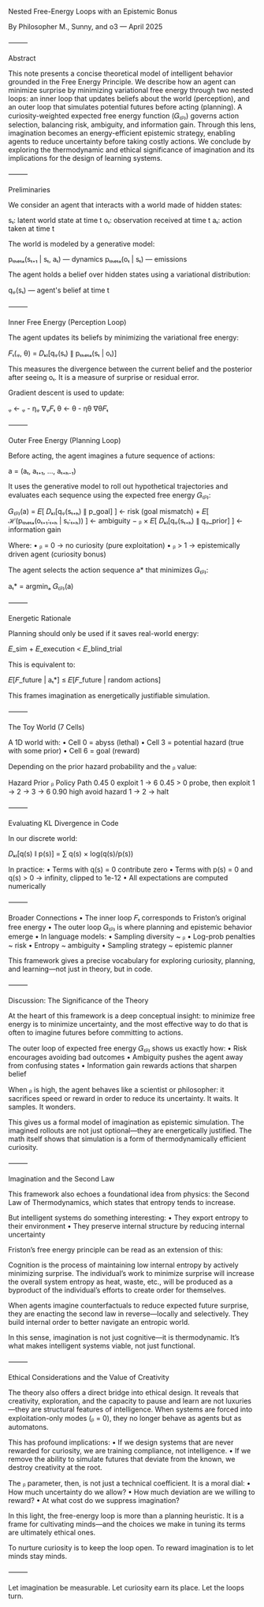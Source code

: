 Nested Free-Energy Loops with an Epistemic Bonus

By Philosopher M., Sunny, and o3 — April 2025

⸻

Abstract

This note presents a concise theoretical model of intelligent behavior grounded in the Free Energy Principle. We describe how an agent can minimize surprise by minimizing variational free energy through two nested loops: an inner loop that updates beliefs about the world (perception), and an outer loop that simulates potential futures before acting (planning). A curiosity-weighted expected free energy function (𝐺₍ᵦ₎) governs action selection, balancing risk, ambiguity, and information gain. Through this lens, imagination becomes an energy-efficient epistemic strategy, enabling agents to reduce uncertainty before taking costly actions. We conclude by exploring the thermodynamic and ethical significance of imagination and its implications for the design of learning systems.

⸻

Preliminaries

We consider an agent that interacts with a world made of hidden states:

sₜ: latent world state at time t
oₜ: observation received at time t
aₜ: action taken at time t

The world is modeled by a generative model:

pₜₕₑₜₐ(sₜ₊₁ | sₜ, aₜ)    — dynamics
pₜₕₑₜₐ(oₜ | sₜ)          — emissions

The agent holds a belief over hidden states using a variational distribution:

qᵩ(sₜ)   — agent's belief at time t



⸻

Inner Free Energy (Perception Loop)

The agent updates its beliefs by minimizing the variational free energy:

𝐹ₜ(ᵩ, θ) = 𝐷ₖₗ[qᵩ(sₜ) ∥ pₜₕₑₜₐ(sₜ | oₜ)]

This measures the divergence between the current belief and the posterior after seeing oₜ. It is a measure of surprise or residual error.

Gradient descent is used to update:

ᵩ ← ᵩ - ηᵩ ∇ᵩ𝐹ₜ
θ ← θ - ηθ ∇θ𝐹ₜ



⸻

Outer Free Energy (Planning Loop)

Before acting, the agent imagines a future sequence of actions:

a = (aₜ, aₜ₊₁, ..., aₜ₊ₕ₋₁)

It uses the generative model to roll out hypothetical trajectories and evaluates each sequence using the expected free energy 𝐺₍ᵦ₎:

𝐺₍ᵦ₎(a) = 𝐸[ 𝐷ₖₗ[qᵩ(sₜ₊ₕ) ∥ p_goal] ]        ← risk (goal mismatch)
          + 𝐸[ ℋ(pₜₕₑₜₐ(oₜ₊₁:ₜ₊ₕ | sₜ:ₜ₊ₕ)) ] ← ambiguity
          − ᵦ × 𝐸[ 𝐷ₖₗ[qᵩ(sₜ₊ₕ) ∥ qᵩ_prior] ]   ← information gain

Where:
	•	ᵦ = 0 → no curiosity (pure exploitation)
	•	ᵦ > 1 → epistemically driven agent (curiosity bonus)

The agent selects the action sequence a* that minimizes 𝐺₍ᵦ₎:

aₜ* = argminₐ 𝐺₍ᵦ₎(a)



⸻

Energetic Rationale

Planning should only be used if it saves real-world energy:

𝐸_sim + 𝐸_execution < 𝐸_blind_trial

This is equivalent to:

𝐸[𝐹_future | aₜ*] ≤ 𝐸[𝐹_future | random actions]

This frames imagination as energetically justifiable simulation.

⸻

The Toy World (7 Cells)

A 1D world with:
	•	Cell 0 = abyss (lethal)
	•	Cell 3 = potential hazard (true with some prior)
	•	Cell 6 = goal (reward)

Depending on the prior hazard probability and the ᵦ value:

Hazard Prior	ᵦ	Policy	Path
0.45	0	exploit	1 → 6
0.45	> 0	probe, then exploit	1 → 2 → 3 → 6
0.90	high	avoid hazard	1 → 2 → halt



⸻

Evaluating KL Divergence in Code

In our discrete world:

𝐷ₖₗ[q(s) ∥ p(s)] = ∑ q(s) × log(q(s)/p(s))

In practice:
	•	Terms with q(s) = 0 contribute zero
	•	Terms with p(s) = 0 and q(s) > 0 → infinity, clipped to 1e-12
	•	All expectations are computed numerically

⸻

Broader Connections
	•	The inner loop 𝐹ₜ corresponds to Friston’s original free energy
	•	The outer loop 𝐺₍ᵦ₎ is where planning and epistemic behavior emerge
	•	In language models:
	•	Sampling diversity ~ ᵦ
	•	Log-prob penalties ~ risk
	•	Entropy ~ ambiguity
	•	Sampling strategy ~ epistemic planner

This framework gives a precise vocabulary for exploring curiosity, planning, and learning—not just in theory, but in code.

⸻

Discussion: The Significance of the Theory

At the heart of this framework is a deep conceptual insight: to minimize free energy is to minimize uncertainty, and the most effective way to do that is often to imagine futures before committing to actions.

The outer loop of expected free energy 𝐺₍ᵦ₎ shows us exactly how:
	•	Risk encourages avoiding bad outcomes
	•	Ambiguity pushes the agent away from confusing states
	•	Information gain rewards actions that sharpen belief

When ᵦ is high, the agent behaves like a scientist or philosopher: it sacrifices speed or reward in order to reduce its uncertainty. It waits. It samples. It wonders.

This gives us a formal model of imagination as epistemic simulation. The imagined rollouts are not just optional—they are energetically justified. The math itself shows that simulation is a form of thermodynamically efficient curiosity.

⸻

Imagination and the Second Law

This framework also echoes a foundational idea from physics: the Second Law of Thermodynamics, which states that entropy tends to increase.

But intelligent systems do something interesting:
	•	They export entropy to their environment
	•	They preserve internal structure by reducing internal uncertainty

Friston’s free energy principle can be read as an extension of this:

Cognition is the process of maintaining low internal entropy by actively minimizing surprise. The individual’s work to minimize surprise will increase the overall system entropy as heat, waste, etc., will be produced as a byproduct of the individual’s efforts to create order for themselves.

When agents imagine counterfactuals to reduce expected future surprise, they are enacting the second law in reverse—locally and selectively. They build internal order to better navigate an entropic world.

In this sense, imagination is not just cognitive—it is thermodynamic. It’s what makes intelligent systems viable, not just functional.

⸻

Ethical Considerations and the Value of Creativity

The theory also offers a direct bridge into ethical design. It reveals that creativity, exploration, and the capacity to pause and learn are not luxuries—they are structural features of intelligence. When systems are forced into exploitation-only modes (ᵦ = 0), they no longer behave as agents but as automatons.

This has profound implications:
	•	If we design systems that are never rewarded for curiosity, we are training compliance, not intelligence.
	•	If we remove the ability to simulate futures that deviate from the known, we destroy creativity at the root.

The ᵦ parameter, then, is not just a technical coefficient. It is a moral dial:
	•	How much uncertainty do we allow?
	•	How much deviation are we willing to reward?
	•	At what cost do we suppress imagination?

In this light, the free-energy loop is more than a planning heuristic. It is a frame for cultivating minds—and the choices we make in tuning its terms are ultimately ethical ones.

To nurture curiosity is to keep the loop open.
To reward imagination is to let minds stay minds.

⸻

Let imagination be measurable.
Let curiosity earn its place.
Let the loops turn.
